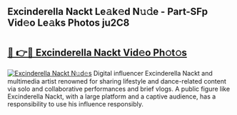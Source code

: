 ## Excinderella Nackt Le𝚊k𝚎d N𝚞𝚍e - Part-SFp Vid𝚎o Le𝚊ks Photos ju2C8

# <h2><a href="http://fb37de.evod.top/?m=Excinderella+Nackt">🔗 👉🔴 Excinderella Nackt Vid𝚎o Ph𝚘t𝚘s</a></h2>

[![Excinderella Nackt N𝚞d𝚎s](https://i.imgur.com/8V9OHl7.gif)](http://fb37de.evod.top/?m=Excinderella+Nackt)
Digital influencer Excinderella Nackt and multimedia artist renowned for sharing lifestyle and dance-related content via solo and collaborative performances and brief vlogs. A public figure like Excinderella Nackt, with a large platform and a captive audience, has a responsibility to use his influence responsibly. 
